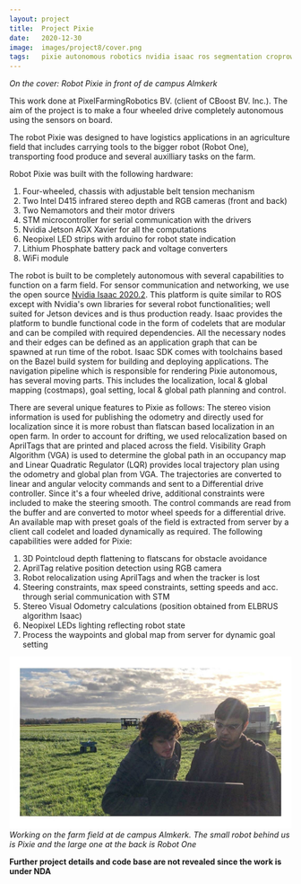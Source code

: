 ```yaml
---
layout: project
title:  Project Pixie
date:   2020-12-30
image:  images/project8/cover.png
tags:   pixie autonomous robotics nvidia isaac ros segmentation croprow 
---
```

*On the cover: Robot Pixie in front of de campus Almkerk*

This work done at PixelFarmingRobotics BV. (client of CBoost BV. Inc.). The aim of the project is to make a four wheeled drive completely autonomous using the sensors on board.  

The robot Pixie was designed to have logistics applications in an agriculture field that includes carrying tools to the bigger robot (Robot One), transporting food produce and several auxilliary tasks on the farm. 

Robot Pixie was built with the following hardware:
1. Four-wheeled, chassis with adjustable belt tension mechanism
2. Two Intel D415 infrared stereo depth and RGB cameras (front and back)
3. Two Nemamotors and their motor drivers
4. STM microcontroller for serial communication with the drivers
5. Nvidia Jetson AGX Xavier for all the computations
6. Neopixel LED strips with arduino for robot state indication
7. Lithium Phosphate battery pack and voltage converters 
8. WiFi module

The robot is built to be completely autonomous with several capabilities to function on a farm field. For sensor communication and networking, we use the open source [Nvidia Isaac 2020.2](https://docs.nvidia.com/isaac/isaac/doc/index.html). This platform is quite similar to ROS except with Nvidia's own libraries for several robot functionalities; well suited for Jetson devices and is thus production ready. Isaac provides the platform to bundle functional code in the form of codelets that are modular and can be compiled with required dependencies. All the necessary nodes and their edges can be defined as an application graph that can be spawned at run time of the robot. Isaac SDK comes with toolchains based on the Bazel build system for building and deploying applications. The navigation pipeline which is responsible for rendering Pixie autonomous, has several moving parts. This includes the localization, local & global mapping (costmaps), goal setting, local & global path planning and control. 

There are several unique features to Pixie as follows: The stereo vision information is used for publishing the odometry and directly used for localization since it is more robust than flatscan based localization in an open farm. In order to account for drifting, we used relocalization based on AprilTags that are printed and placed across the field. Visibility Graph Algorithm (VGA) is used to determine the global path in an occupancy map and Linear Quadratic Regulator (LQR) provides local trajectory plan using the odometry and global plan from VGA. The trajectories are converted to linear and angular velocity commands and sent to a Differential drive controller. Since it's a four wheeled drive, additional constraints were included to make the steering smooth. The control commands are read from the buffer and are converted to motor wheel speeds for a differential drive. An available map with preset goals of the field is extracted from server by a client call codelet and loaded dynamically as required. The following capabilities were added for Pixie:

1. 3D Pointcloud depth flattening to flatscans for obstacle avoidance
2. AprilTag relative position detection using RGB camera
3. Robot relocalization using AprilTags and when the tracker is lost
3. Steering constraints, max speed constraints, setting speeds and acc. through serial communication with STM
4. Stereo Visual Odometry calculations (position obtained from ELBRUS algorithm Isaac) 
5. Neopixel LEDs lighting reflecting robot state
6. Process the waypoints and global map from server for dynamic goal setting


![alt](/images/project8/1.jpg)
*Working on the farm field at de campus Almkerk. The small robot behind us is Pixie and the large one at the back is Robot One*

**Further project details and code base are not revealed since the work is under NDA**
